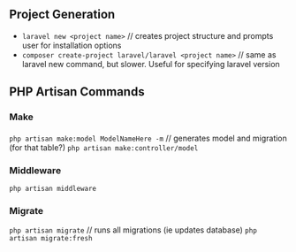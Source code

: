 ## Project Generation
* ```laravel new <project name>``` // creates project structure and prompts user for installation options
* ```composer create-project laravel/laravel <project name>``` // same as laravel new command, but slower. Useful for specifying laravel version

## PHP Artisan Commands

### Make
####
```php artisan make:model ModelNameHere -m``` // generates model and migration (for that table?)
```php artisan make:controller/model```

### Middleware
```php artisan middleware```


### Migrate
```php artisan migrate``` // runs all migrations (ie updates database)
```php artisan migrate:fresh```
